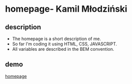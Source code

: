 
# homepage- Kamil Młodziński

## description
- The homepage is a short description of me.
- So far I'm coding it using HTML, CSS, JAVASCRIPT.
- All variables are described in the BEM convention.

## demo
[homepage](https://kamilmlodzinski.github.io/homepage/)
